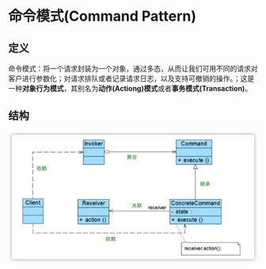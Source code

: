 # 命令模式(Command Pattern)
## 定义
命令模式：将一个请求封装为一个对象，通过多态，从而让我们可用不同的请求对客户进行参数化；对请求排队或者记录请求日志，以及支持可撤销的操作。；这是一种**对象行为模式**，其别名为**动作(Actiong)模式**或者**事务模式(Transaction)**。
## 结构
![命令模式结构图](./命令模式结构图.png)
